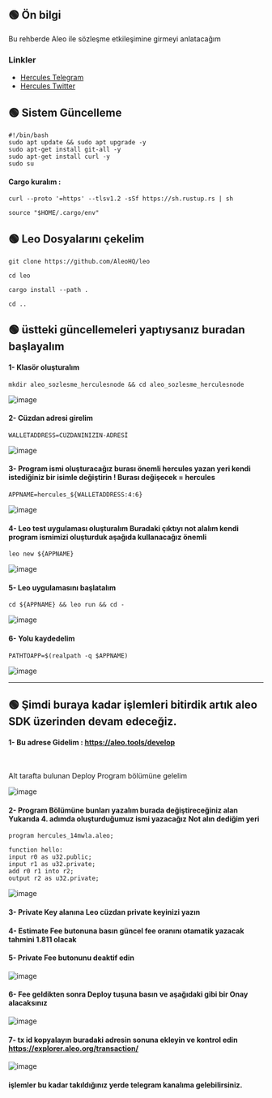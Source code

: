 ## 🟢 Ön bilgi

Bu rehberde Aleo ile sözleşme etkileşimine girmeyi anlatacağım 


 ### Linkler
 * [Hercules Telegram](https://t.me/HerculesNode)
 * [Hercules Twitter](https://twitter.com/HerculesNode)
   


## 🟢 Sistem Güncelleme
```shell
#!/bin/bash
sudo apt update && sudo apt upgrade -y
sudo apt-get install git-all -y
sudo apt-get install curl -y
sudo su
```

#### Cargo kuralım : 

```shell
curl --proto '=https' --tlsv1.2 -sSf https://sh.rustup.rs | sh
```
```shell
source "$HOME/.cargo/env"
```

## 🟢 Leo Dosyalarını çekelim

```shell
git clone https://github.com/AleoHQ/leo
```
```shell
cd leo
```
```shell
cargo install --path .
```

```shell
cd ..
```

## 🟢  üstteki güncellemeleri yaptıysanız buradan başlayalım

#### 1- Klasör oluşturalım

```shell
mkdir aleo_sozlesme_herculesnode && cd aleo_sozlesme_herculesnode
```

![image](https://github.com/HerculesNode/Aleo-Contract-Deploy/assets/101635385/16243d42-a49d-46b3-8519-d0902521f5b4)


#### 2- Cüzdan adresi girelim 

```shell
WALLETADDRESS=CÜZDANINIZIN-ADRESİ
```

![image](https://github.com/HerculesNode/Aleo-Contract-Deploy/assets/101635385/6828fcf1-901c-4b62-bbe0-ca5bf027e8d2)


#### 3- Program ismi oluşturacağız burası önemli  hercules yazan yeri kendi istediğiniz bir isimle değiştirin !  Burası değişecek = hercules

```shell
APPNAME=hercules_${WALLETADDRESS:4:6}
```

![image](https://github.com/HerculesNode/Aleo-Contract-Deploy/assets/101635385/f1fe615e-4faa-4173-aa3f-f8c5ae620398)


#### 4- Leo test uygulaması oluşturalım  Buradaki çıktıyı not alalım kendi program ismimizi oluşturduk aşağıda kullanacağız önemli

```shell
leo new ${APPNAME}
```

![image](https://github.com/HerculesNode/Aleo-Contract-Deploy/assets/101635385/1837eae4-2ed5-4cc0-9644-651931b345bf)


#### 5- Leo uygulamasını başlatalım

```shell
cd ${APPNAME} && leo run && cd -
```

![image](https://github.com/HerculesNode/Aleo-Contract-Deploy/assets/101635385/54aa2013-7327-48f5-8495-e4a89b4695ab)


#### 6- Yolu kaydedelim

```shell
PATHTOAPP=$(realpath -q $APPNAME)
```

![image](https://github.com/HerculesNode/Aleo-Contract-Deploy/assets/101635385/24179275-b6e7-4b52-926a-5d5068a549e2)


<hr> 

## 🟢 Şimdi buraya kadar işlemleri bitirdik artık aleo SDK üzerinden devam edeceğiz. 

#### 1- Bu adrese Gidelim :  https://aleo.tools/develop

<br> 

Alt tarafta bulunan Deploy Program bölümüne gelelim

![image](https://github.com/HerculesNode/Aleo-Contract-Deploy/assets/101635385/e2253c47-67b8-4ce4-8f62-28b064491ec5)


#### 2- Program Bölümüne bunları yazalım  burada değiştireceğiniz alan Yukarıda 4. adımda oluşturduğumuz ismi yazacağız Not alın dediğim yeri 

```shell
program hercules_14mwla.aleo;

function hello:
input r0 as u32.public;
input r1 as u32.private;
add r0 r1 into r2;
output r2 as u32.private;
```
![image](https://github.com/HerculesNode/Aleo-Contract-Deploy/assets/101635385/c26e10b1-62be-468e-b9e1-b618051c605d)



#### 3- Private Key alanına Leo cüzdan private keyinizi yazın
#### 4- Estimate Fee butonuna basın güncel fee oranını otamatik yazacak tahmini 1.811 olacak
#### 5- Private Fee butonunu deaktif edin

![image](https://github.com/HerculesNode/Aleo-Contract-Deploy/assets/101635385/b904dfb4-385a-4558-9343-e26fa671e5dc)




#### 6- Fee geldikten sonra Deploy tuşuna basın ve aşağıdaki gibi bir Onay alacaksınız 

![image](https://github.com/HerculesNode/Aleo-Contract-Deploy/assets/101635385/24d3c6c6-a478-4df1-92b2-e4b5ce6d5ecf)


#### 7- tx id kopyalayın buradaki adresin sonuna ekleyin ve kontrol edin https://explorer.aleo.org/transaction/


![image](https://github.com/HerculesNode/Aleo-Contract-Deploy/assets/101635385/b3436409-3cca-4061-bbaf-7fe542c87317)


#### işlemler bu kadar takıldığınız yerde telegram kanalıma gelebilirsiniz.


